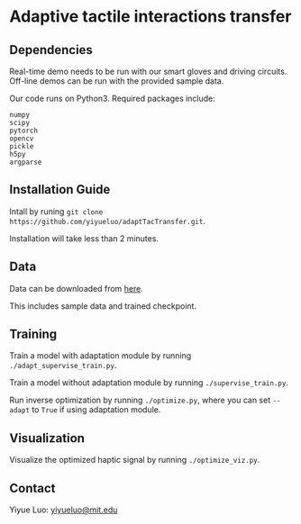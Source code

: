 # Adaptive tactile interactions transfer

## Dependencies
Real-time demo needs to be run with our smart gloves and driving circuits. Off-line demos can be run with the provided sample data. 

Our code runs on Python3. Required packages include:

```
numpy
scipy
pytorch
opencv
pickle
h5py
argparse
```

## Installation Guide

Intall by runing
```git clone https://github.com/yiyueluo/adaptTacTransfer.git```.

Installation will take less than 2 minutes. 

## Data

Data can be downloaded from <a href="https://www.dropbox.com/sh/etfs0se726n0m0h/AABI6ENLPZ1Cv5LlAsFfNZRRa?dl=0" target="_blank">here</a>.

This includes sample data and trained checkpoint. 


## Training
Train a model with adaptation module by running ```./adapt_supervise_train.py```.

Train a model without adaptation module by running ```./supervise_train.py```.

Run inverse optimization by running ```./optimize.py```, where you can set ```--adapt``` to ```True``` if using adaptation module. 

## Visualization
Visualize the optimized haptic signal by running ```./optimize_viz.py```.

## Contact
Yiyue Luo: yiyueluo@mit.edu
